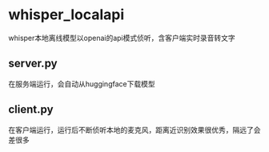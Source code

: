 # whisper_localapi
whisper本地离线模型以openai的api模式侦听，含客户端实时录音转文字

## server.py
在服务端运行，会自动从huggingface下载模型

## client.py
在客户端运行，运行后不断侦听本地的麦克风，距离近识别效果很优秀，隔远了会差很多